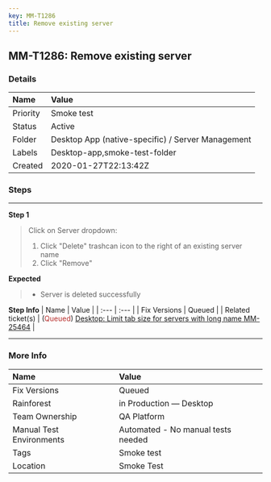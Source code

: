 ```yaml
---
key: MM-T1286
title: Remove existing server
---
```


## MM-T1286: Remove existing server

### Details

| Name     | Value                                             |
| :------- | :------------------------------------------------ |
| Priority | Smoke test                                        |
| Status   | Active                                            |
| Folder   | Desktop App (native-specific) / Server Management |
| Labels   | Desktop-app,smoke-test-folder                     |
| Created  | 2020-01-27T22:13:42Z                              |

### Steps

<hr/>

**Step 1**

> <article>Click on Server dropdown:<br /><ol><li>Click "Delete" trashcan icon to the right of an existing server name</li><li>Click "Remove"</li></ol></article>

**Expected**

> <article><ul><li>Server is deleted successfully</li></ul></article>

**Step Info**
| Name | Value |
| :--- | :--- |
| Fix Versions | Queued |
| Related ticket(s) | (<span style="color:rgb(184, 49, 47)">Queued</span>) <a href="https://mattermost.atlassian.net/browse/MM-25464">Desktop: Limit tab size for servers with long name MM-25464</a> |

<hr/>

### More Info

| Name                     | Value                              |
| :----------------------- | :--------------------------------- |
| Fix Versions             | Queued                             |
| Rainforest               | in Production — Desktop            |
| Team Ownership           | QA Platform                        |
| Manual Test Environments | Automated - No manual tests needed |
| Tags                     | Smoke test                         |
| Location                 | Smoke Test                         |
